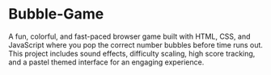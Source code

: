# Bubble-Game
A fun, colorful, and fast-paced browser game built with HTML, CSS, and JavaScript where you pop the correct number bubbles before time runs out. This project includes sound effects, difficulty scaling, high score tracking, and a pastel themed interface for an engaging experience.
